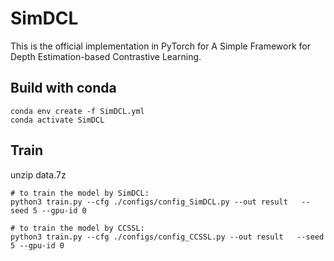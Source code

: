 # SimDCL
This is the official implementation in PyTorch for A Simple Framework for Depth Estimation-based Contrastive Learning.

<!-- 
The code is changed from https://github.com/kekmodel/FixMatch-pytorch -->

## Build with conda

```
conda env create -f SimDCL.yml
conda activate SimDCL
```
## Train
unzip data.7z
```
# to train the model by SimDCL:
python3 train.py --cfg ./configs/config_SimDCL.py --out result   --seed 5 --gpu-id 0

# to train the model by CCSSL:
python3 train.py --cfg ./configs/config_CCSSL.py --out result   --seed 5 --gpu-id 0
